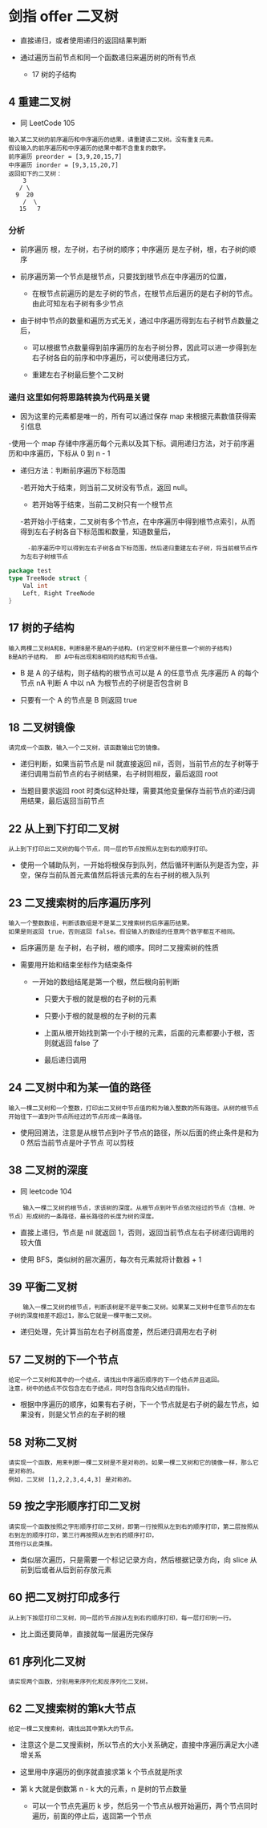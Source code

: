 # 剑指 offer 二叉树

- 直接递归，或者使用递归的返回结果判断

- 通过遍历当前节点和同一个函数递归来遍历树的所有节点

    - 17 树的子结构

## 4 重建二叉树 

- 同 LeetCode 105

```text
输入某二叉树的前序遍历和中序遍历的结果，请重建该二叉树。没有重复元素。
假设输入的前序遍历和中序遍历的结果中都不含重复的数字。
前序遍历 preorder = [3,9,20,15,7]
中序遍历 inorder = [9,3,15,20,7]
返回如下的二叉树：
    3
   / \
  9  20
    /  \
   15   7
```

### 分析

- 前序遍历 根，左子树，右子树的顺序；中序遍历 是左子树，根，右子树的顺序

- 前序遍历第一个节点是根节点，只要找到根节点在中序遍历的位置，

    - 在根节点前遍历的是左子树的节点，在根节点后遍历的是右子树的节点。由此可知左右子树有多少节点
    
- 由于树中节点的数量和遍历方式无关，通过中序遍历得到左右子树节点数量之后，

    - 可以根据节点数量得到前序遍历的左右子树分界，因此可以进一步得到左右子树各自的前序和中序遍历，可以使用递归方式，
    
    - 重建左右子树最后整个二叉树
    
### 递归 这里如何将思路转换为代码是关键

- 因为这里的元素都是唯一的，所有可以通过保存 map 来根据元素数值获得索引信息

-使用一个 map 存储中序遍历每个元素以及其下标。调用递归方法，对于前序遍历和中序遍历，下标从 0 到 n - 1

- 递归方法：判断前序遍历下标范围

    -若开始大于结束，则当前二叉树没有节点，返回 null。
    
    - 若开始等于结束，当前二叉树只有一个根节点
    
    -若开始小于结束，二叉树有多个节点，在中序遍历中得到根节点索引，从而得到左右子树各自下标范围和数量，知道数量后，
    
        -前序遍历中可以得到左右子树各自下标范围，然后递归重建左右子树，将当前根节点作为左右子树根节点

```go
package test
type TreeNode struct {
    Val int
    Left, Right TreeNode
}
```

## 17 树的子结构

```text
输入两棵二叉树A和B，判断B是不是A的子结构。(约定空树不是任意一个树的子结构)
B是A的子结构， 即 A中有出现和B相同的结构和节点值。
```
- B 是 A 的子结构，则子结构的根节点可以是 A 的任意节点 先序遍历 A 的每个节点 nA 判断 A 中以 nA 为根节点的子树是否包含树 B

- 只要有一个 A 的节点是 B 则返回 true

## 18 二叉树镜像

```text
请完成一个函数，输入一个二叉树，该函数输出它的镜像。
```

- 递归判断，如果当前节点是 nil 就直接返回 nil，否则，当前节点的左子树等于递归调用当前节点的右子树结果，右子树则相反，最后返回 root

- 当题目要求返回 root 时类似这种处理，需要其他变量保存当前节点的递归调用结果，最后返回当前节点

## 22 从上到下打印二叉树

```text
从上到下打印出二叉树的每个节点，同一层的节点按照从左到右的顺序打印。
```

- 使用一个辅助队列，一开始将根保存到队列，然后循环判断队列是否为空，非空，保存当前队首元素值然后将该元素的左右子树的根入队列

## 23 二叉搜索树的后序遍历序列

```text
输入一个整数数组，判断该数组是不是某二叉搜索树的后序遍历结果。
如果是则返回 true，否则返回 false。假设输入的数组的任意两个数字都互不相同。
```

- 后序遍历是 左子树，右子树，根的顺序。同时二叉搜索树的性质

- 需要用开始和结束坐标作为结束条件

    - 一开始的数组结尾是第一个根，然后根向前判断
    
        - 只要大于根的就是根的右子树的元素
    
        - 只要小于根的就是根的左子树的元素
        
        - 上面从根开始找到第一个小于根的元素，后面的元素都要小于根，否则就返回 false 了
        
        - 最后递归调用

## 24 二叉树中和为某一值的路径

```text
输入一棵二叉树和一个整数，打印出二叉树中节点值的和为输入整数的所有路径。从树的根节点开始往下一直到叶节点所经过的节点形成一条路径。
```

- 使用回溯法，注意是从根节点到叶子节点的路径，所以后面的终止条件是和为 0 然后当前节点是叶子节点 可以剪枝

## 38 二叉树的深度

- 同 leetcode 104

```text
    输入一棵二叉树的根节点，求该树的深度。从根节点到叶节点依次经过的节点（含根、叶节点）形成树的一条路径，最长路径的长度为树的深度。
```

- 直接上递归，节点是 nil 就返回 1，否则，返回当前节点左右子树递归调用的较大值

- 使用 BFS，类似树的层次遍历，每次有元素就将计数器 + 1

## 39 平衡二叉树

```text
    输入一棵二叉树的根节点，判断该树是不是平衡二叉树。如果某二叉树中任意节点的左右子树的深度相差不超过1，那么它就是一棵平衡二叉树。
```

- 递归处理，先计算当前左右子树高度差，然后递归调用左右子树

## 57 二叉树的下一个节点

```text
给定一个二叉树和其中的一个结点，请找出中序遍历顺序的下一个结点并且返回。
注意，树中的结点不仅包含左右子结点，同时包含指向父结点的指针。
```

- 根据中序遍历的顺序，如果有右子树，下一个节点就是右子树的最左节点，如果没有，则是父节点的左子树的根

## 58 对称二叉树

```text
请实现一个函数，用来判断一棵二叉树是不是对称的。如果一棵二叉树和它的镜像一样，那么它是对称的。
例如，二叉树 [1,2,2,3,4,4,3] 是对称的。
```

## 59 按之字形顺序打印二叉树

```text
请实现一个函数按照之字形顺序打印二叉树，即第一行按照从左到右的顺序打印，第二层按照从右到左的顺序打印，第三行再按照从左到右的顺序打印，
其他行以此类推。
```

- 类似层次遍历，只是需要一个标记记录方向，然后根据记录方向，向 slice 从前到后或者从后到前存放元素

## 60 把二叉树打印成多行

```text
从上到下按层打印二叉树，同一层的节点按从左到右的顺序打印，每一层打印到一行。
```

- 比上面还要简单，直接就每一层遍历完保存

## 61 序列化二叉树

```text
请实现两个函数，分别用来序列化和反序列化二叉树。
```

## 62 二叉搜索树的第k大节点

```text
给定一棵二叉搜索树，请找出其中第k大的节点。
```

- 注意这个是二叉搜索树，所以节点的大小关系确定，直接中序遍历满足大小递增关系

- 这里用中序遍历的倒序就直接求第 k 个节点就是所求

- 第 k 大就是倒数第 n - k 大的元素，n 是树的节点数量

    - 可以一个节点先遍历 k 步，然后另一个节点从根开始遍历，两个节点同时遍历，前面的停止后，返回第一个节点